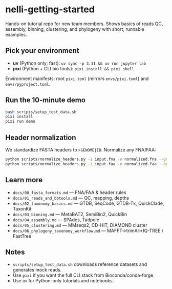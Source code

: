 # nelli-getting-started

Hands-on tutorial repo for new team members. Shows basics of reads QC, assembly, binning, clustering, and phylogeny with short, runnable examples.

## Pick your environment
- **uv** (Python only; fast): `uv sync -p 3.11 && uv run jupyter lab`
- **pixi** (Python + CLI bio tools): `pixi install && pixi shell`

Environment manifests: root `pixi.toml` (mirrors `envs/pixi.toml`) and `envs/pyproject.toml`.

## Run the 10-minute demo
```bash
bash scripts/setup_test_data.sh
pixi install
pixi run demo
```

## Header normalization

We standardize FASTA headers to `>GENOME|ID`. Normalize any FNA/FAA:

```bash
python scripts/normalize_headers.py -i input.fna -o normalized.fna --genome-id SAMPLE1
python scripts/normalize_headers.py -i input.faa -o normalized.faa --genome-id SAMPLE1
```

## Learn more

* `docs/00_fasta_formats.md` — FNA/FAA & header rules
* `docs/01_reads_and_bbtools.md` — QC, mapping, depths
* `docs/02_taxonomy_basics.md` — GTDB, SeqCode, GTDB-Tk, QuickClade, TaxonKit
* `docs/03_binning.md` — MetaBAT2, SemiBin2, QuickBin
* `docs/04_assembly.md` — SPAdes, Tadpole
* `docs/05_clustering.md` — MMseqs2, CD-HIT, DIAMOND cluster
* `docs/06_phylogeny_taxonomy_workflow.md` — MAFFT→trimAl→IQ-TREE / FastTree

## Notes

* `scripts/setup_test_data.sh` downloads reference datasets and generates mock reads.
* Use `pixi` if you want the full CLI stack from Bioconda/conda-forge.
* Use `uv` for Python-only tutorials and notebooks.
